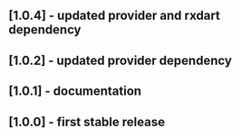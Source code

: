 ## [1.0.4] - updated provider and rxdart dependency

## [1.0.2] - updated provider dependency

## [1.0.1] - documentation

## [1.0.0] - first stable release
